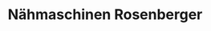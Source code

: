 ---
title: "Nähmaschinen Rosenberger"
url: /wuerzburg/naehmaschinen-rosenberger/
shop: Nähzubehör
---